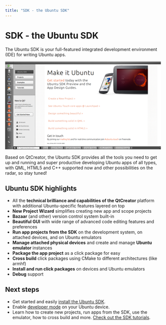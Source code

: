 ```yaml
---
title: "SDK - the Ubuntu SDK"
---
```


# SDK - the Ubuntu SDK

The Ubuntu SDK is your full-featured integrated development environment (IDE)
for writing Ubuntu apps.

![](../../../media/platform-sdk-screenshot-1.png)

Based on QtCreator, the Ubuntu SDK provides all the tools you need to get up
and running and super productive developing Ubuntu apps of all types, with
QML, HTML5 and C++ supported now and other possibilities on the radar, so stay
tuned!

## Ubuntu SDK highlights

  * All the **technical brilliance and capabilities of the QtCreator** platform with additional Ubuntu-specific features layered on top
  * **New Project Wizard** simplifies creating new app and scope projects
  * **Bazaar** (and other) version control system built-in
  * **Beautiful GUI** with wide range of advanced code editing features and preferences
  * **Run app projects from the SDK** on the development system, on attached devices, and on Ubuntu emulators
  * **Manage attached physical devices** and create and manage **Ubuntu emulator** instances
  * **Package the app project** as a click package for easy
  * **Cross build** click packages using CMake to different architectures (like armhf)
  * **Install and run click packages** on devices and Ubuntu emulators
  * **Debug** support

## Next steps

  * Get started and easily [install the Ubuntu SDK](installing-the-sdk.html).
  * Enable [developer mode](https://developer.ubuntu.com/en/start/ubuntu-for-devices/installing-ubuntu-for-devices#enabling-dev-mode) on your Ubuntu device.
  * Learn how to create new projects, run apps from the SDK, use the emulator, how to cross build and more. [Check out the SDK tutorials](tutorials-index.html).
